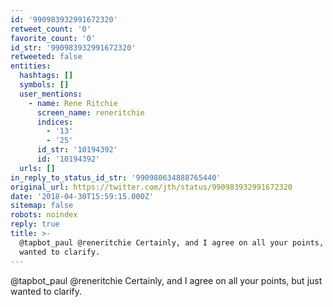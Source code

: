 ```yaml
---
id: '990983932991672320'
retweet_count: '0'
favorite_count: '0'
id_str: '990983932991672320'
retweeted: false
entities:
  hashtags: []
  symbols: []
  user_mentions:
    - name: Rene Ritchie
      screen_name: reneritchie
      indices:
        - '13'
        - '25'
      id_str: '10194392'
      id: '10194392'
  urls: []
in_reply_to_status_id_str: '990980634888765440'
original_url: https://twitter.com/jth/status/990983932991672320
date: '2018-04-30T15:59:15.000Z'
sitemap: false
robots: noindex
reply: true
title: >-
  @tapbot_paul @reneritchie Certainly, and I agree on all your points, but just
  wanted to clarify.
---
```


@tapbot_paul @reneritchie Certainly, and I agree on all your points, but just wanted to clarify.